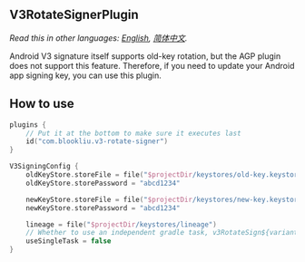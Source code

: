 ## V3RotateSignerPlugin
*Read this in other languages: [English](README.md), [简体中文](README_zh.md).*

Android V3 signature itself supports old-key rotation, but the AGP plugin does not support this feature. Therefore, if you need to update your Android app signing key, you can use this plugin.

## How to use

```kotlin
plugins {
    // Put it at the bottom to make sure it executes last
    id("com.blookliu.v3-rotate-signer")
}

V3SigningConfig {
    oldKeyStore.storeFile = file("$projectDir/keystores/old-key.keystore")
    oldKeyStore.storePassword = "abcd1234"

    newKeyStore.storeFile = file("$projectDir/keystores/new-key.keystore")
    newKeyStore.storePassword = "abcd1234"

    lineage = file("$projectDir/keystores/lineage")
    // Whether to use an independent gradle task, v3RotateSign${variantName}
    useSingleTask = false
}
```